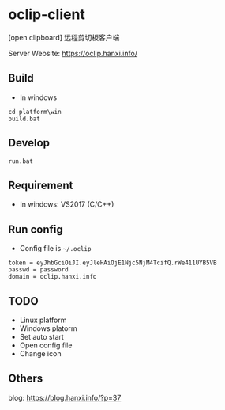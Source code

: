 # oclip-client

[open clipboard] 远程剪切板客户端

Server Website:  https://oclip.hanxi.info/

## Build

- In windows

```
cd platform\win
build.bat
```

## Develop

```
run.bat
```

## Requirement

- In windows: VS2017 (C/C++)

## Run config

- Config file is `~/.oclip`
```
token = eyJhbGciOiJI.eyJleHAiOjE1Njc5NjM4TcifQ.rWe411UYB5VB
passwd = password
domain = oclip.hanxi.info
```

## TODO

- Linux platform
- Windows platorm
 - Set auto start
 - Open config file
 - Change icon

## Others

blog: https://blog.hanxi.info/?p=37
